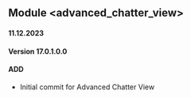 ## Module <advanced_chatter_view>

#### 11.12.2023
#### Version 17.0.1.0.0
#### ADD
- Initial commit for Advanced Chatter View
